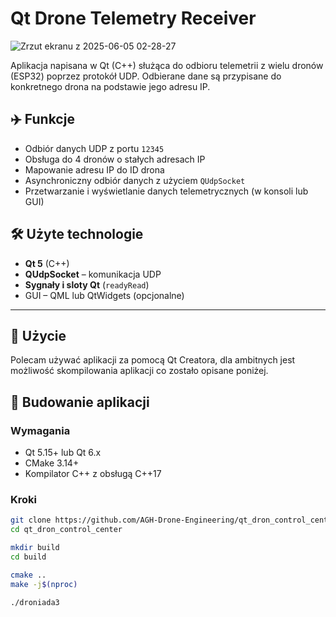 # Qt Drone Telemetry Receiver
![Zrzut ekranu z 2025-06-05 02-28-27](https://github.com/user-attachments/assets/ea8e8aba-3089-4a41-bb49-5ed03235a711)

Aplikacja napisana w Qt (C++) służąca do odbioru telemetrii z wielu dronów (ESP32) poprzez protokół UDP. Odbierane dane są przypisane do konkretnego drona na podstawie jego adresu IP.

## ✈️ Funkcje

- Odbiór danych UDP z portu `12345`
- Obsługa do 4 dronów o stałych adresach IP
- Mapowanie adresu IP do ID drona
- Asynchroniczny odbiór danych z użyciem `QUdpSocket`
- Przetwarzanie i wyświetlanie danych telemetrycznych (w konsoli lub GUI)

## 🛠️ Użyte technologie

- **Qt 5** (C++)
- **QUdpSocket** – komunikacja UDP
- **Sygnały i sloty Qt** (`readyRead`)
- GUI – QML lub QtWidgets (opcjonalne)

---
## 🔧 Użycie
Polecam używać aplikacji za pomocą Qt Creatora, dla ambitnych jest możliwość skompilowania aplikacji co zostało opisane poniżej.
## 🧱 Budowanie aplikacji

### Wymagania

- Qt 5.15+ lub Qt 6.x
- CMake 3.14+
- Kompilator C++ z obsługą C++17

### Kroki

```bash
git clone https://github.com/AGH-Drone-Engineering/qt_dron_control_center.git
cd qt_dron_control_center

mkdir build
cd build

cmake ..
make -j$(nproc)

./droniada3
